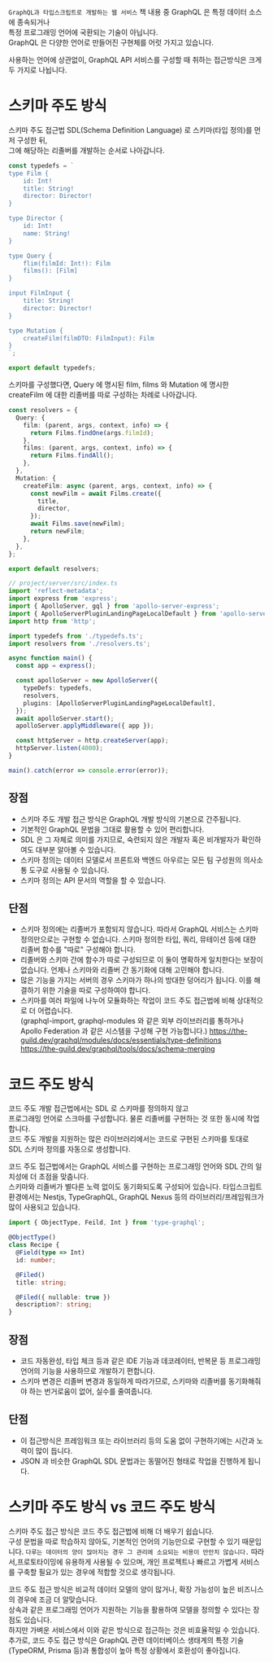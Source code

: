 `GraphQL과 타입스크립트로 개발하는 웹 서비스` 책 내용 중
GraphQL 은 특정 데이터 소스에 종속되거나  
특정 프로그래밍 언어에 국환되는 기술이 아닙니다.  
GraphQL 은 다양한 언어로 만들어진 구현체를 어럿 가지고 있습니다.

사용하는 언어에 상관없이, GraphQL API 서비스를 구성할 때 취하는 접근방식은 크게 두 가지로 나뉩니다.

# 스키마 주도 방식

스키마 주도 접근법 SDL(Schema Definition Language) 로 스키마(타입 정의)를 먼저 구성한 뒤,  
그에 해당하는 리졸버를 개발하는 순서로 나아갑니다.

```typescript
const typedefs = `
type Film {
    id: Int!
    title: String!
    director: Director!
}

type Director {
    id: Int!
    name: String!
}

type Query {
    flim(filmId: Int!): Film
    films(): [Film]
}

input FilmInput {
    title: String!
    director: Director!
}

type Mutation {
    createFilm(filmDTO: FilmInput): Film
}
`;

export default typedefs;
```

스키마를 구성했다면, Query 에 명시된 film, films 와 Mutation 에 명시한 createFilm 에 대한 리졸버를 따로 구성하는 차례로 나아갑니다.

```typescript
const resolvers = {
  Query: {
    film: (parent, args, context, info) => {
      return Films.findOne(args.filmId);
    },
    films: (parent, args, context, info) => {
      return Films.findAll();
    },
  },
  Mutation: {
    createFilm: async (parent, args, context, info) => {
      const newFilm = await Films.create({
        title,
        director,
      });
      await Films.save(newFilm);
      return newFilm;
    },
  },
};

export default resolvers;
```

```typescript
// project/server/src/index.ts
import 'reflect-metadata';
import express from 'express';
import { ApolloServer, gql } from 'apollo-server-express';
import { ApolloServerPluginLandingPageLocalDefault } from 'apollo-server-core';
import http from 'http';

import typedefs from './typedefs.ts';
import resolvers from './resolvers.ts';

async function main() {
  const app = express();

  const apolloServer = new ApolloServer({
    typeDefs: typedefs,
    resolvers,
    plugins: [ApolloServerPluginLandingPageLocalDefault],
  });
  await apolloServer.start();
  apolloServer.applyMiddleware({ app });

  const httpServer = http.createServer(app);
  httpServer.listen(4000);
}

main().catch(error => console.error(error));
```

## 장점

- 스키마 주도 개발 접근 방식은 GraphQL 개발 방식의 기본으로 간주됩니다.
- 기본적인 GraphQL 문법을 그대로 활용할 수 있어 편리합니다.
- SDL 은 그 자체로 의미를 가지므로, 숙련되지 않은 개발자 혹은 비개발자가 확인하여도 대부분 알아볼 수 있습니다.
- 스키마 정의는 데이터 모델로서 프론트와 백엔드 아우르는 모든 팀 구성원의 의사소통 도구로 사용될 수 있습니다.
- 스키마 정의는 API 문서의 역할을 할 수 있습니다.

## 단점

- 스키마 정의에는 리졸버가 포함되지 않습니다. 따라서 GraphQL 서비스는 스키마 정의만으로는 구현할 수 없습니다. 스키마 정의한 타입, 쿼리, 뮤테이션 등에 대한 리졸버 함수를 "따로" 구성해야 합니다.
- 리졸버와 스키마 간에 함수가 따로 구성되므로 이 둘이 명확하게 일치한다는 보장이 없습니다. 언제나 스키마와 리졸버 간 동기화에 대해 고민해야 합니다.
- 많은 기능을 가지는 서버의 경우 스키마가 하나의 방대한 덩어리가 됩니다. 이를 해결하기 위한 기술을 따로 구성하여야 합니다.
- 스키마를 여러 파일에 나누어 모듈화하는 작업이 코드 주도 접근법에 비해 상대적으로 더 어렵습니다.  
  (graphql-import, graphql-modules 와 같은 외부 라이브러리를 통하거나 Apollo Federation 과 같은 시스템을 구성해 구현 가능합니다.)
https://the-guild.dev/graphql/modules/docs/essentials/type-definitions  
https://the-guild.dev/graphql/tools/docs/schema-merging  


# 코드 주도 방식

코드 주도 개발 접근법에서는 SDL 로 스키마를 정의하지 않고  
프로그래밍 언어로 스크마를 구성합니다. 물론 리졸버를 구현하는 것 또한 동시에 작업합니다.  
코드 주도 개발을 지원하는 많은 라이브러리에서는 코드로 구현된 스키마를 토대로 SDL 스키마 정의를 자동으로 생성합니다.

코드 주도 접근법에서는 GraphQL 서비스를 구현하는 프로그래밍 언어와 SDL 간의 일치성에 더 초점을 맞춥니다.  
스키마와 리졸버가 별다른 노력 없이도 동기화되도록 구성되어 있습니다. 타입스크립트 환경에서는 Nestjs, TypeGraphQL, GraphQL Nexus 등의 라이브러리/프레임워크가 많이 사용되고 있습니다.

```typescript
import { ObjectType, Feild, Int } from 'type-graphql';

@ObjectType()
class Recipe {
  @Field(type => Int)
  id: number;

  @Filed()
  title: string;

  @Filed({ nullable: true })
  description?: string;
}
```

## 장점

- 코드 자동완성, 타입 체크 등과 같은 IDE 기능과 데코레이터, 반복문 등 프로그래밍 언어의 기능을 사용하므로 개발하기 편합니다.
- 스키마 변경은 리졸버 변경과 동일하게 따라가므로, 스키마와 리졸버를 동기화해줘야 하는 번거로움이 없어, 실수를 줄여줍니다.

## 단점

- 이 접근방식은 프레임워크 또는 라이브러리 등의 도움 없이 구현하기에는 시간과 노력이 많이 듭니다.
- JSON 과 비슷한 GraphQL SDL 문법과는 동떨어진 형태로 작업을 진행하게 됩니다.

# 스키마 주도 방식 vs 코드 주도 방식

스키마 주도 접근 방식은 코드 주도 접근법에 비해 더 배우기 쉽습니다.  
구성 문법을 따로 학습하지 않아도, 기본적인 언어의 기능만으로 구현할 수 있기 때문입니다. `다루는 데이터의 양이 많아지는 경우 그 관리에 소요되는 비용이 만만치 않습니다.` 따라서,프로토타이밍에 유용하게 사용될 수 있으며, 개인 프로젝트나 빠르고 가볍게 서비스를 구축할 필요가 있는 경우에 적합할 것으로 생각됩니다.

코드 주도 접근 방식은 비교적 데이터 모델의 양이 많거나, 확장 가능성이 높은 비즈니스의 경우에 조금 더 알맞습니다.  
상속과 같은 프로그래밍 언어가 지원하는 기능을 활용하여 모델을 정의할 수 있다는 장점도 있습니다.  
하지만 가벼운 서비스에서 이와 같은 방식으로 접근하는 것은 비효율적일 수 있습니다.  
추가로, 코드 주도 접근 방식은 GraphQL 관련 데이터베이스 생태계의 특정 기술(TypeORM, Prisma 등)과 통합성이 높아 특정 상황에서 호환성이 좋아집니다.
